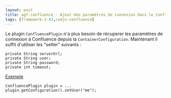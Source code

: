 ```yaml
---
layout: post
title: agf-confluence - Ajout des paramètres de connexion dans le ConfluencePlugin
tags: [framework-1-43,codjo-confluence]
---
```

Le plugin ```ConfluencePlugin``` n'a plus besoin de récuperer les paramètres de connexion à Confluence depuis la ```ContainerConfiguration```. Maintenant il suffit d'utiliser les "setter" suivants :

```
private String serverUrl;
private String user;
private String password;
private int timeout;
```

<u>Exemple</u>
```
ConfluencePlugin plugin = ...
plugin.getConfiguration().setUser("me");
```
